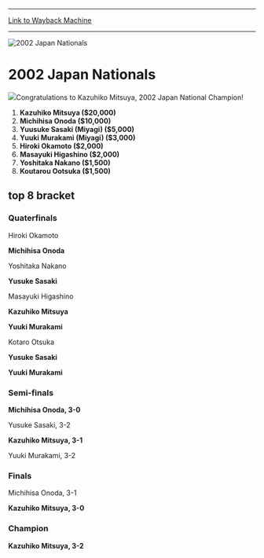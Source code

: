 
---
[Link to Wayback Machine](https://web.archive.org/web/20160303195916/http://magic.wizards.com/en/events/coverage/2002-japan-nationals)

[_metadata_:description]:- "Congratulations to Kazuhiko Mitsuya, 2002 Japan National Champion!"
[_metadata_:generator]:- "Drupal 7 (http://drupal.org)"
[_metadata_:node]:- "790841"
[_metadata_:source]:- "div-block-system-main"
[_metadata_:title]:- "2002 Japan Nationals"
[_metadata_:wayback_capture_timestamp]:- "2016-03-03 19:59:16"
[_metadata_:wayback_raw_url]:- "https://web.archive.org/web/20160303195916id_/http://magic.wizards.com/en/events/coverage/2002-japan-nationals"
[_metadata_:wayback_url]:- "http://magic.wizards.com/en/events/coverage/2002-japan-nationals"
---







![2002 Japan Nationals](https://media.magic.wizards.com/images/banner/large_1_4.jpg)





2002 Japan Nationals
====================











![](https://media.magic.wizards.com/image_legacy_migration/sideboard/images/jpnat02/891.jpg)Congratulations to Kazuhiko Mitsuya, 2002 Japan National Champion!

1. **Kazuhiko Mitsuya ($20,000)**
2. **Michihisa Onoda ($10,000)**
3. **Yuusuke Sasaki (Miyagi) ($5,000)**
4. **Yuuki Murakami (Miyagi) ($3,000)**
5. **Hiroki Okamoto ($2,000)**
6. **Masayuki Higashino ($2,000)**
7. **Yoshitaka Nakano ($1,500)**
8. **Koutarou Ootsuka ($1,500)**

top 8 bracket
-------------




### Quaterfinals






 Hiroki Okamoto 





**Michihisa Onoda**








 Yoshitaka Nakano 





**Yusuke Sasaki**








 Masayuki Higashino 





**Kazuhiko Mitsuya**








**Yuuki Murakami**






 Kotaro Otsuka 







**Yusuke Sasaki**






**Yuuki Murakami**








### Semi-finals






**Michihisa Onoda, 3-0**






 Yusuke Sasaki, 3-2 







**Kazuhiko Mitsuya, 3-1**






 Yuuki Murakami, 3-2 







### Finals






 Michihisa Onoda, 3-1 





**Kazuhiko Mitsuya, 3-0**








### Champion






**Kazuhiko Mitsuya, 3-2**









  
 

